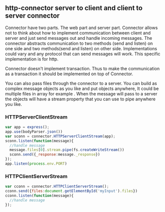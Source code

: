 ## http-connector server to client and client to server connector

Connector have two parts. The web part and server part. Connector allows not to think about how to implement communication between client and server and just send messages out and handle incoming messages. The connector abstracts communication to two methods (send and listen) on one side and two methods(send and listen) on other side. Implementations could vary and any protocol that can send messages will work. This specific implementation is for http.

Connector doesn't implement transaction. Thus to make the communication as a transaction it should be implemented on top of Connector.

You can also pass files through the connector to a server. You can build as complex message objects as you like and put <File> objects anywhere, It could be multiple files in array for example <FileList>. When the message will pass to a server the <File> objects will have a stream property that you can use to pipe anywhere you like.

### HTTPServerClientStream

```javascript
var app = express();
app.use(bodyParser.json())
var sconn = connector.HTTPServerClientStream(app);
sconn.listen(function(message){
  //handle message
  message.files[0].stream.pipe(fs.createWriteStream())
  sconn.send({_response:message._response})
});
app.listen(process.env.PORT)
```

### HTTPClientServerStream

```javascript
var cconn = connector.HTTPClientServerStream();
cconn.send({files:document.getElementById('myInput').files})
cconn.listen(function(message){
  //handle message
});
```
